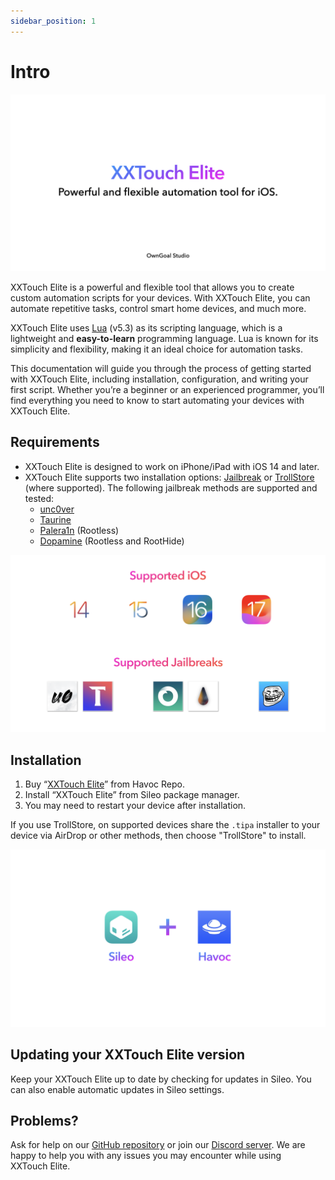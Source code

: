 ```yaml
---
sidebar_position: 1
---
```


# Intro

![Intro.001](./img/Intro.001.png)

XXTouch Elite is a powerful and flexible tool that allows you to create custom automation scripts for your devices. With XXTouch Elite, you can automate repetitive tasks, control smart home devices, and much more.

XXTouch Elite uses [Lua](https://www.lua.org/) (v5.3) as its scripting language, which is a lightweight and **easy-to-learn** programming language. Lua is known for its simplicity and flexibility, making it an ideal choice for automation tasks.

This documentation will guide you through the process of getting started with XXTouch Elite, including installation, configuration, and writing your first script. Whether you’re a beginner or an experienced programmer, you’ll find everything you need to know to start automating your devices with XXTouch Elite.

## Requirements

- XXTouch Elite is designed to work on iPhone/iPad with iOS 14 and later.
- XXTouch Elite supports two installation options: [Jailbreak](https://ios.cfw.guide/types-of-jailbreak/) or [TrollStore](https://ios.cfw.guide/installing-trollstore) (where supported). The following jailbreak methods are supported and tested:
  - [unc0ver](https://unc0ver.dev/)
  - [Taurine](https://taurine.app/)
  - [Palera1n](https://palera.in/) (Rootless)
  - [Dopamine](https://ellekit.space/dopamine/) (Rootless and RootHide)

![Requirements.002](./img/Requirements.002.png)

## Installation

1. Buy “[XXTouch Elite](https://havoc.app/package/xxtouchelite)” from Havoc Repo.
2. Install “XXTouch Elite” from Sileo package manager.
3. You may need to restart your device after installation.

If you use TrollStore, on supported devices share the `.tipa` installer to your device via AirDrop or other methods, then choose "TrollStore" to install.

![Requirements.003](./img/Requirements.003.png)

## Updating your XXTouch Elite version

Keep your XXTouch Elite up to date by checking for updates in Sileo. You can also enable automatic updates in Sileo settings.

## Problems?

Ask for help on our [GitHub repository](https://github.com/OwnGoalStudio/XXTouchElite/issues) or join our [Discord server](https://discord.gg/RTyMX6c9). We are happy to help you with any issues you may encounter while using XXTouch Elite.
